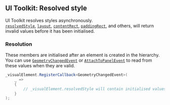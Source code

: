 ## UI Toolkit: Resolved style

UI Toolkit resolves styles asynchronously.  
[`resolvedStyle`](https://docs.unity3d.com/ScriptReference/UIElements.VisualElement-resolvedStyle.html), [`layout`](https://docs.unity3d.com/ScriptReference/UIElements.VisualElement-layout.html), [`contentRect`](https://docs.unity3d.com/ScriptReference/UIElements.VisualElement-contentRect.html), [`paddingRect`](https://docs.unity3d.com/ScriptReference/UIElements.VisualElement-paddingRect.html), and others, will return invalid values before it has been initialised.  

### Resolution
These members are initialised after an element is created in the hierarchy.  
You can use [`GeometryChangedEvent`](https://docs.unity3d.com/ScriptReference/UIElements.GeometryChangedEvent.html) or [`AttachToPanelEvent`](https://docs.unity3d.com/ScriptReference/UIElements.AttachToPanelEvent.html) to read from these values when they are valid.


```csharp
_visualElement.RegisterCallback<GeometryChangedEvent>(
    _ =>
    {
        // _visualElement.resolvedStyle will contain initialised values.
    }
);
```